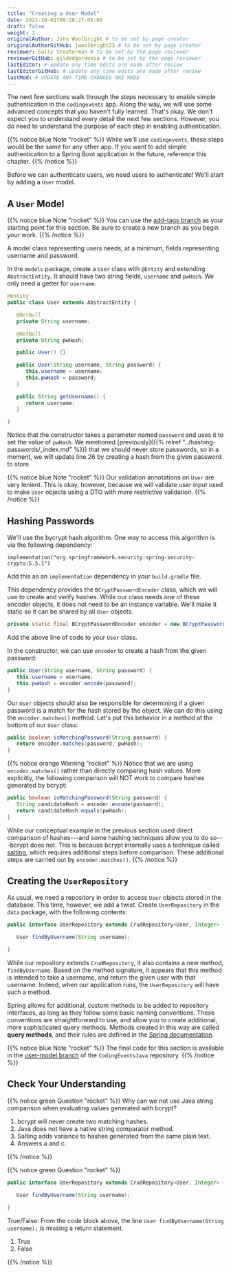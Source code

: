 ```yaml
---
title: "Creating a User Model"
date: 2021-10-01T09:28:27-05:00
draft: false
weight: 3
originalAuthor: John Woolbright # to be set by page creator
originalAuthorGitHub: jwoolbright23 # to be set by page creator
reviewer: Sally Steuterman # to be set by the page reviewer
reviewerGitHub: gildedgardenia # to be set by the page reviewer
lastEditor: # update any time edits are made after review
lastEditorGitHub: # update any time edits are made after review
lastMod: # UPDATE ANY TIME CHANGES ARE MADE
---
```


The next few sections walk through the steps necessary to enable simple authentication in the `codingevents` app. Along the way, we will use some advanced concepts that you haven't fully learned. That's okay. We don't expect you to understand every detail the next few sections. However, you do need to understand the purpose of each step in enabling authentication.

{{% notice blue Note "rocket" %}}
While we'll use `codingevents`, these steps would be the same for any other app. If you want to add simple authentication to a Spring Boot application in the future, reference this chapter.
{{% /notice %}}

Before we can authenticate users, we need users to authenticate! We'll start by adding a `User` model.

## A `User` Model

{{% notice blue Note "rocket" %}}
You can use the [add-tags branch](https://github.com/LaunchCodeEducation/CodingEventsJava/tree/add-tags) as your starting point for this section. Be sure to create a new branch as you begin your work.
{{% /notice %}}

A model class representing users needs, at a minimum, fields representing username and password.

In the `models` package, create a `User` class with `@Entity` and extending `AbstractEntity`. It should have two string fields, `username` and `pwHash`. We only need a getter for `username`.

```java {linenos = true}
@Entity
public class User extends AbstractEntity {

   @NotNull
   private String username;

   @NotNull
   private String pwHash;

   public User() {}

   public User(String username, String password) {
      this.username = username;
      this.pwHash = password;
   }

   public String getUsername() {
      return username;
   }

}
```

Notice that the constructor takes a parameter named `password` and uses it to set the value of `pwHash`. We mentioned [previously]({{% relref "../hashing-passwords/_index.md" %}}) that we should never store passwords, so in a moment, we will update line 26 by creating a hash from the given password to store.

{{% notice blue Note "rocket" %}}
Our validation annotations on `User` are very lenient. This is okay, however, because we will validate user input used to make `User` objects using a DTO with more restrictive validation.
{{% /notice %}}

## Hashing Passwords

We'll use the bycrypt hash algorithm. One way to access this algorithm is via the following dependency:

```console
implementation("org.springframework.security:spring-security-crypto:5.5.1")
```

Add this as an `implementation` dependency in your `build.gradle` file. 

This dependency provides the `BCryptPasswordEncoder` class, which we will use to create and verify hashes. While our class needs one of these encoder objects, it does not need to be an instance variable. We'll make it static so it can be shared by all `User` objects.

```java
private static final BCryptPasswordEncoder encoder = new BCryptPasswordEncoder();
```

Add the above line of code to your `User` class.

In the constructor, we can use `encoder` to create a hash from the given password:

```java
public User(String username, String password) {
   this.username = username;
   this.pwHash = encoder.encode(password);
}
```

Our `User` objects should also be responsible for determining if a given password is a match for the hash stored by the object. We can do this using the `encoder.matches()` method. Let's put this behavior in a method at the bottom of our `User` class:

```java
public boolean isMatchingPassword(String password) {
   return encoder.matches(password, pwHash);
}
```

{{% notice orange Warning "rocket" %}}
Notice that we are using `encoder.matches()` rather than directly comparing hash values. More explicitly, the following comparison will NOT work to compare hashes generated by bcrypt:

```java
public boolean isMatchingPassword(String password) {
   String candidateHash = encoder.encode(password);
   return candidateHash.equals(pwHash);
} 
```

While our conceptual example in the previous section used direct comparison of hashes---and some hashing techniques allow you to do so---bcrypt does not. This is because bcrypt internally uses a technique called [salting](https://en.wikipedia.org/wiki/Salt_(cryptography)), which requires additional steps before comparison. These additional steps are carried out by `encoder.matches()`. 
{{% /notice %}}



## Creating the `UserRepository`

As usual, we need a repository in order to access `User` objects stored in the database. This time, however, we add a twist. Create `UserRepository` in the `data` package, with the following contents:

```java
public interface UserRepository extends CrudRepository<User, Integer> {

   User findByUsername(String username);

}
```

While our repository extends `CrudRepository`, it also contains a new method, `findByUsername`. Based on the method signature, it appears that this method is intended to take a username, and return the given user with that username. Indeed, when our application runs, the `UserRepository` will have such a method.

Spring allows for additional, custom methods to be added to repository interfaces, as long as they follow some basic naming conventions. These conventions are straightforward to use, and allow you to create additional, more sophisticated query methods. Methods created in this way are called **query methods**, and their rules are defined in the [Spring documentation](https://docs.spring.io/spring-data/jpa/docs/current/reference/html/#jpa.query-methods.query-creation).

{{% notice blue Note "rocket" %}}
The final code for this section is available in the [user-model branch](https://github.com/LaunchCodeEducation/CodingEventsJava/tree/user-model) of the `CodingEventsJava` repository.
{{% /notice %}}

## Check Your Understanding

{{% notice green Question "rocket" %}}
Why can we not use Java string comparison when evaluating values generated with bcrypt?

1. bcrypt will never create two matching hashes.
1. Java does not have a native string comparator method.
1. Salting adds variance to hashes generated from the same plain text.
1. Answers a and c.

<!-- Solution: 3, Salting adds variance to hashes generated from the same plain text.
 -->
{{% /notice %}}

{{% notice green Question "rocket" %}}
```java
public interface UserRepository extends CrudRepository<User, Integer> {

   User findByUsername(String username);

}
```

True/False: From the code block above, the line `User findByUsername(String username);` is missing a return statement.

1. True
1. False

<!-- Solution: False, line 11 is a special query method that takes advantage of logic written in Spring to determine how it functions.
 -->
{{% /notice %}}
